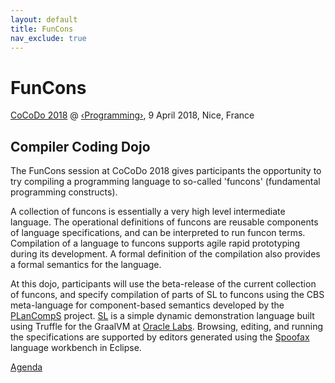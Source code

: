 ```yaml
---
layout: default
title: FunCons
nav_exclude: true
---
```


FunCons
=======

[CoCoDo 2018](https://2018.programming-conference.org/track/cocodo-2018-dojo)
 @
 [‹Programming›](https://2018.programming-conference.org/home),
 9 April 2018, Nice, France

Compiler Coding Dojo
--------------------

The FunCons session at CoCoDo 2018 gives participants the opportunity to try
compiling a programming language to so-called 'funcons' (fundamental programming
constructs).

A collection of funcons is essentially a very high level intermediate language.
The operational definitions of funcons are reusable components of language
specifications, and can be interpreted to run funcon terms. Compilation of a
language to funcons supports agile rapid prototyping during its development.
A formal definition of the compilation also provides a formal semantics for
the language.

At this dojo, participants will use the beta-release of the current collection
of funcons, and specify compilation of parts of SL to funcons using the CBS
meta-language for component-based semantics developed by the
[PLanCompS](http://www.plancomps.org)
project.
[SL](https://github.com/graalvm/simplelanguage)
is a simple dynamic demonstration language built using Truffle for the GraalVM at
[Oracle Labs](https://labs.oracle.com).
Browsing, editing, and running the specifications are supported
by editors generated using the
[Spoofax](http://spoofax.readthedocs.io)
language workbench in Eclipse.

[Agenda](Dojo.md)
